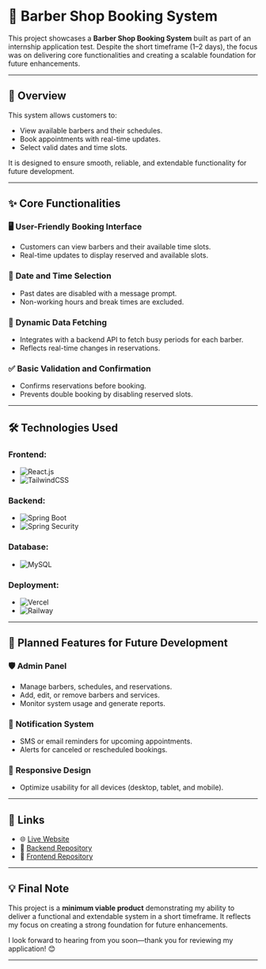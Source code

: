 # 💈 Barber Shop Booking System  

This project showcases a **Barber Shop Booking System** built as part of an internship application test. Despite the short timeframe (1–2 days), the focus was on delivering core functionalities and creating a scalable foundation for future enhancements.  

---

## 🌟 Overview  

This system allows customers to:  
- View available barbers and their schedules.  
- Book appointments with real-time updates.  
- Select valid dates and time slots.  

It is designed to ensure smooth, reliable, and extendable functionality for future development.  

---

## ✨ Core Functionalities  

### 🖥️ **User-Friendly Booking Interface**  
- Customers can view barbers and their available time slots.  
- Real-time updates to display reserved and available slots.  

### 📅 **Date and Time Selection**  
- Past dates are disabled with a message prompt.  
- Non-working hours and break times are excluded.  

### 🔄 **Dynamic Data Fetching**  
- Integrates with a backend API to fetch busy periods for each barber.  
- Reflects real-time changes in reservations.  

### ✅ **Basic Validation and Confirmation**  
- Confirms reservations before booking.  
- Prevents double booking by disabling reserved slots.  

---

## 🛠️ Technologies Used  

### Frontend:  
- ![React.js](https://img.shields.io/badge/-React.js-61DAFB?logo=react&logoColor=white&style=for-the-badge)  
- ![TailwindCSS](https://img.shields.io/badge/-TailwindCSS-38B2AC?logo=tailwindcss&logoColor=white&style=for-the-badge)  

### Backend:  
- ![Spring Boot](https://img.shields.io/badge/-Spring%20Boot-6DB33F?logo=springboot&logoColor=white&style=for-the-badge)  
- ![Spring Security](https://img.shields.io/badge/-Spring%20Security-6DB33F?logo=springsecurity&logoColor=white&style=for-the-badge)  

### Database:  
- ![MySQL](https://img.shields.io/badge/-MySQL-4479A1?logo=mysql&logoColor=white&style=for-the-badge)  

### Deployment:  
- ![Vercel](https://img.shields.io/badge/-Vercel-000000?logo=vercel&logoColor=white&style=for-the-badge)  
- ![Railway](https://img.shields.io/badge/-Railway-0B0D0E?logo=railway&logoColor=white&style=for-the-badge)  

---

## 🚀 Planned Features for Future Development  

### 🛡️ **Admin Panel**  
- Manage barbers, schedules, and reservations.  
- Add, edit, or remove barbers and services.  
- Monitor system usage and generate reports.  

### 🔔 **Notification System**  
- SMS or email reminders for upcoming appointments.  
- Alerts for canceled or rescheduled bookings.  

### 📱 **Responsive Design**  
- Optimize usability for all devices (desktop, tablet, and mobile).  

---

## 🔗 Links  

- 🌐 [Live Website](https://barber-shop-front-ten.vercel.app/)  
- 📂 [Backend Repository](https://github.com/oussama-krittel/BarberShopBack.git)  
- 📂 [Frontend Repository](https://github.com/oussama-krittel/barberShopFront.git)  

---

## 💡 Final Note  

This project is a **minimum viable product** demonstrating my ability to deliver a functional and extendable system in a short timeframe. It reflects my focus on creating a strong foundation for future enhancements.  

I look forward to hearing from you soon—thank you for reviewing my application! 😊  

--- 

